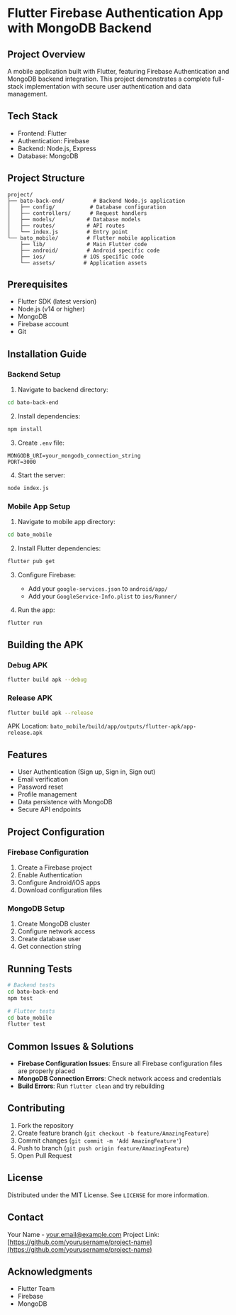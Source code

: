 # Flutter Firebase Authentication App with MongoDB Backend

## Project Overview
A mobile application built with Flutter, featuring Firebase Authentication and MongoDB backend integration. This project demonstrates a complete full-stack implementation with secure user authentication and data management.

## Tech Stack
- Frontend: Flutter
- Authentication: Firebase
- Backend: Node.js, Express
- Database: MongoDB

## Project Structure
```
project/
├── bato-back-end/         # Backend Node.js application
│   ├── config/           # Database configuration
│   ├── controllers/      # Request handlers
│   ├── models/          # Database models
│   ├── routes/          # API routes
│   └── index.js         # Entry point
└── bato_mobile/         # Flutter mobile application
    ├── lib/             # Main Flutter code
    ├── android/         # Android specific code
    ├── ios/            # iOS specific code
    └── assets/         # Application assets
```

## Prerequisites
- Flutter SDK (latest version)
- Node.js (v14 or higher)
- MongoDB
- Firebase account
- Git

## Installation Guide

### Backend Setup
1. Navigate to backend directory:
```bash
cd bato-back-end
```

2. Install dependencies:
```bash
npm install
```

3. Create `.env` file:
```env
MONGODB_URI=your_mongodb_connection_string
PORT=3000
```

4. Start the server:
```bash
node index.js
```

### Mobile App Setup
1. Navigate to mobile app directory:
```bash
cd bato_mobile
```

2. Install Flutter dependencies:
```bash
flutter pub get
```

3. Configure Firebase:
   - Add your `google-services.json` to `android/app/`
   - Add your `GoogleService-Info.plist` to `ios/Runner/`

4. Run the app:
```bash
flutter run
```

## Building the APK

### Debug APK
```bash
flutter build apk --debug
```

### Release APK
```bash
flutter build apk --release
```

APK Location: `bato_mobile/build/app/outputs/flutter-apk/app-release.apk`

## Features
- User Authentication (Sign up, Sign in, Sign out)
- Email verification
- Password reset
- Profile management
- Data persistence with MongoDB
- Secure API endpoints

## Project Configuration

### Firebase Configuration
1. Create a Firebase project
2. Enable Authentication
3. Configure Android/iOS apps
4. Download configuration files

### MongoDB Setup
1. Create MongoDB cluster
2. Configure network access
3. Create database user
4. Get connection string

## Running Tests
```bash
# Backend tests
cd bato-back-end
npm test

# Flutter tests
cd bato_mobile
flutter test
```

## Common Issues & Solutions
- **Firebase Configuration Issues**: Ensure all Firebase configuration files are properly placed
- **MongoDB Connection Errors**: Check network access and credentials
- **Build Errors**: Run `flutter clean` and try rebuilding

## Contributing
1. Fork the repository
2. Create feature branch (`git checkout -b feature/AmazingFeature`)
3. Commit changes (`git commit -m 'Add AmazingFeature'`)
4. Push to branch (`git push origin feature/AmazingFeature`)
5. Open Pull Request

## License
Distributed under the MIT License. See `LICENSE` for more information.

## Contact
Your Name - your.email@example.com
Project Link: [https://github.com/yourusername/project-name](https://github.com/yourusername/project-name)

## Acknowledgments
- Flutter Team
- Firebase
- MongoDB
